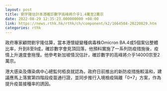 ```yaml
---
layout: post
title: 劉宇隆估計本港確診數字高峰將介乎1.4萬至2萬宗
date: 2022-08-29 12:35:23.000000000 +08:00
link: https://news.rthk.hk/rthk/ch/component/k2/1664584-20220829.htm
categories: rthk
---
```


政府專家顧問劉宇隆估算，當本港懷疑變種病毒株Omicron BA.4或5個案佔整體比率，升到8至9成，確診數字會見頂回落，他預料實施了一系列防疫措施後，疫情上升速度會拖慢。他參考新加坡情況估計，確診數字的高峰將介乎14000宗至2萬宗。

港大感染及傳染病中心總監何栢良就認為，政府日前推出的新防疫措施較溫和，建議應馬上落實第四階段疫苗通行證，並同步推行入境檢疫隔離「0+7」方案，作為提升疫苗接種率的誘因。
